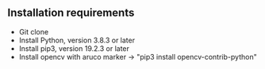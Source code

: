 Installation requirements
--------------------------
- Git clone 
- Install Python, version 3.8.3 or later
- Install pip3, version 19.2.3 or later
- Install opencv with aruco marker -> "pip3 install opencv-contrib-python"
